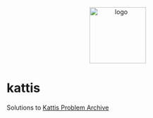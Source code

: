 <div align="center">
    <img src="https://open.kattis.com/images/site-logo" alt="logo" height="128">
</div>

# kattis

Solutions to [Kattis Problem Archive](https://open.kattis.com/)
